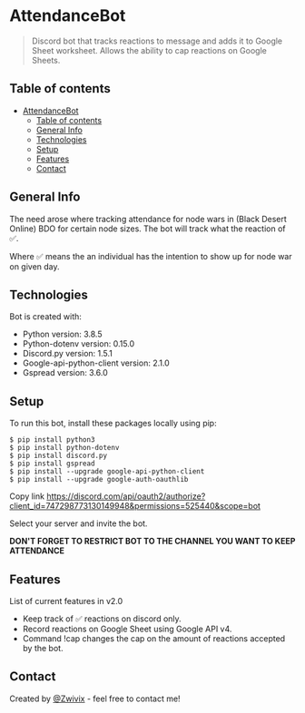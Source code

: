 # AttendanceBot

> Discord bot that tracks reactions to message and adds it to Google Sheet worksheet. Allows the ability to cap reactions on Google Sheets.

## Table of contents
- [AttendanceBot](#attendancebot)
  - [Table of contents](#table-of-contents)
  - [General Info](#general-info)
  - [Technologies](#technologies)
  - [Setup](#setup)
  - [Features](#features)
  - [Contact](#contact)


## General Info
The need arose where tracking attendance for node wars in (Black Desert Online) BDO for certain node
sizes. The bot will track what the reaction of ✅.

Where ✅ means the an individual has the intention to show up for node war on given day.

## Technologies
Bot is created with:
* Python version: 3.8.5
* Python-dotenv version: 0.15.0
* Discord.py version: 1.5.1
* Google-api-python-client version: 2.1.0
* Gspread version: 3.6.0


## Setup
To run this bot, install these packages locally using pip:
```
$ pip install python3
$ pip install python-dotenv
$ pip install discord.py
$ pip install gspread
$ pip install --upgrade google-api-python-client
$ pip install --upgrade google-auth-oauthlib
```
Copy link https://discord.com/api/oauth2/authorize?client_id=747298773130149948&permissions=525440&scope=bot

Select your server and invite the bot.

**DON'T FORGET TO RESTRICT BOT TO THE CHANNEL YOU WANT TO KEEP ATTENDANCE**

## Features
List of current features in v2.0
* Keep track of ✅ reactions on discord only.
* Record reactions on Google Sheet using Google API v4.
* Command !cap changes the cap on the amount of reactions accepted by the bot.

## Contact
Created by [@Zwivix](https://github.com/Zwivee) - feel free to contact me!
